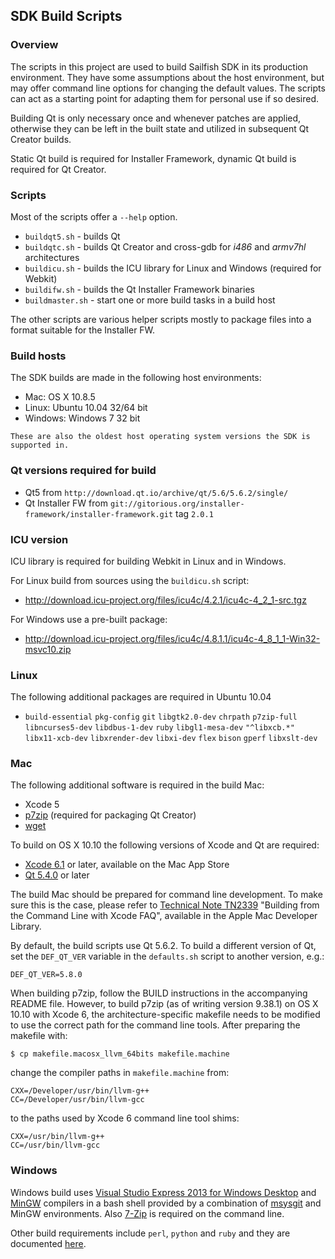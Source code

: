## SDK Build Scripts

### Overview

The scripts in this project are used to build Sailfish SDK in its
production environment. They have some assumptions about the host
environment, but may offer command line options for changing the
default values. The scripts can act as a starting point for adapting
them for personal use if so desired.

Building Qt is only necessary once and whenever patches are
applied, otherwise they can be left in the built state and utilized in
subsequent Qt Creator builds.

Static Qt build is required for Installer Framework, dynamic Qt build is
required for Qt Creator.

### Scripts

Most of the scripts offer a `--help` option.

* `buildqt5.sh` - builds Qt
* `buildqtc.sh` - builds Qt Creator and cross-gdb for *i486* and *armv7hl* architectures
* `buildicu.sh` - builds the ICU library for Linux and Windows (required for Webkit)
* `buildifw.sh` - builds the Qt Installer Framework binaries
* `buildmaster.sh` - start one or more build tasks in a build host

The other scripts are various helper scripts mostly to package files
into a format suitable for the Installer FW.

### Build hosts

The SDK builds are made in the following host environments:

* Mac:     OS X 10.8.5
* Linux:   Ubuntu 10.04 32/64 bit
* Windows: Windows 7 32 bit

`These are also the oldest host operating system versions the SDK is supported in.`

### Qt versions required for build

* Qt5 from `http://download.qt.io/archive/qt/5.6/5.6.2/single/`
* Qt Installer FW from `git://gitorious.org/installer-framework/installer-framework.git` tag `2.0.1`

### ICU version

ICU library is required for building Webkit in Linux and in Windows.

For Linux build from sources using the `buildicu.sh` script:

* http://download.icu-project.org/files/icu4c/4.2.1/icu4c-4_2_1-src.tgz

For Windows use a pre-built package:

* http://download.icu-project.org/files/icu4c/4.8.1.1/icu4c-4_8_1_1-Win32-msvc10.zip

### Linux

The following additional packages are required in Ubuntu 10.04

* `build-essential` `pkg-config` `git` `libgtk2.0-dev` `chrpath` `p7zip-full` `libncurses5-dev` `libdbus-1-dev` `ruby` `libgl1-mesa-dev`
  `"^libxcb.*"` `libx11-xcb-dev` `libxrender-dev` `libxi-dev` `flex` `bison` `gperf` `libxslt-dev`

### Mac

The following additional software is required in the build Mac:

* Xcode 5
* [p7zip][1] (required for packaging Qt Creator)
* [wget][8]

[1]: http://sourceforge.net/projects/p7zip/
[8]: https://www.gnu.org/software/wget/

To build on OS X 10.10 the following versions of Xcode and Qt are required:

* [Xcode 6.1][9] or later, available on the Mac App Store
* [Qt 5.4.0][10] or later

[9]: https://itunes.apple.com/fi/app/xcode/id497799835?mt=12
[10]: http://download.qt.io/archive/qt/5.4/5.4.0/single/

The build Mac should be prepared for command line development. To make sure
this is the case, please refer to [Technical Note TN2339][11] "Building from
the Command Line with Xcode FAQ", available in the Apple Mac Developer Library.

[11]: https://developer.apple.com/library/mac/technotes/tn2339/_index.html#//apple_ref/doc/uid/DTS40014588

By default, the build scripts use Qt 5.6.2. To build a different version of Qt,
set the `DEF_QT_VER` variable in the `defaults.sh` script to another version, e.g.:

```
DEF_QT_VER=5.8.0
```

When building p7zip, follow the BUILD instructions in the accompanying README
file. However, to build p7zip (as of writing version 9.38.1) on OS X 10.10 with
Xcode 6, the architecture-specific makefile needs to be modified to use the
correct path for the command line tools. After preparing the makefile with:

```
$ cp makefile.macosx_llvm_64bits makefile.machine
```

change the compiler paths in `makefile.machine` from:

```
CXX=/Developer/usr/bin/llvm-g++
CC=/Developer/usr/bin/llvm-gcc
```

to the paths used by Xcode 6 command line tool shims:

```
CXX=/usr/bin/llvm-g++
CC=/usr/bin/llvm-gcc
```

### Windows

Windows build uses [Visual Studio Express 2013 for Windows Desktop][2] and [MinGW][4] compilers in a bash
shell provided by a combination of [msysgit][3] and MinGW environments. Also [7-Zip][5] is required on the command line.

Other build requirements include `perl`, `python` and `ruby` and they are documented [here][7].

[2]: http://www.visualstudio.com/en-us/downloads
[3]: http://code.google.com/p/msysgit/
[4]: http://sourceforge.net/projects/mingw/files/Installer/
[5]: http://www.7-zip.org/
[6]: https://bugreports.qt-project.org/browse/QTBUG-26844
[7]: http://qt-project.org/doc/qt-5/windows-requirements.html
